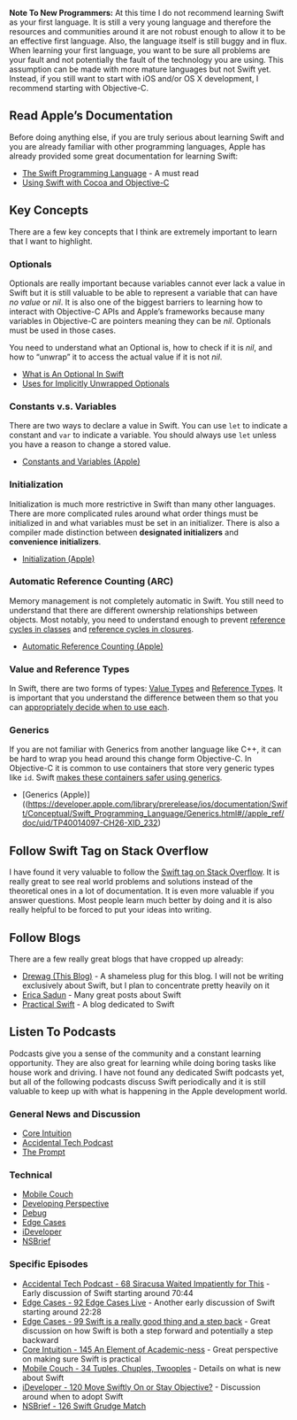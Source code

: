**Note To New Programmers:** At this time I do not recommend learning Swift as your first language. It is still a very young language and therefore the resources and communities around it are not robust enough to allow it to be an effective first language. Also, the language itself is still buggy and in flux. When learning your first language, you want to be sure all problems are your fault and not potentially the fault of the technology you are using. This assumption can be made with more mature languages but not Swift yet. Instead, if you still want to start with iOS and/or OS X development, I recommend starting with Objective-C.

Read Apple’s Documentation
-------------

Before doing anything else, if you are truly serious about learning Swift and you are already familiar with other programming languages, Apple has already provided some great documentation for learning Swift:

- [The Swift Programming Language](https://itunes.apple.com/us/book/swift-programming-language/id881256329?mt=11) - A must read
- [Using Swift with Cocoa and Objective-C](https://itunes.apple.com/us/book/using-swift-cocoa-objective/id888894773?mt=11)

Key Concepts
-------------

There are a few key concepts that I think are extremely important to learn that I want to highlight.

### Optionals

Optionals are really important because variables cannot ever lack a value in Swift but it is still valuable to be able to represent a variable that can have *no value* or *nil*. It is also one of the biggest barriers to learning how to interact with Objective-C APIs and Apple’s frameworks because many variables in Objective-C are pointers meaning they can be *nil*. Optionals must be used in those cases.

You need to understand what an Optional is, how to check if it is *nil*, and how to “unwrap” it to access the actual value if it is not *nil*.

- [What is An Optional In Swift](/posts/what-is-an-optional-in-swift)
- [Uses for Implicitly Unwrapped Optionals](http://www.drewag.me/posts/uses-for-implicitly-unwrapped-optionals-in-swift)

### Constants v.s. Variables

There are two ways to declare a value in Swift. You can use `let` to indicate a constant and `var` to indicate a variable. You should always use `let` unless you have a reason to change a stored value.

- [Constants and Variables (Apple)](https://developer.apple.com/library/prerelease/ios/documentation/Swift/Conceptual/Swift_Programming_Language/TheBasics.html#//apple_ref/doc/uid/TP40014097-CH5-XID_399)

### Initialization

Initialization is much more restrictive in Swift than many other languages. There are more complicated rules around what order things must be initialized in and what variables must be set in an initializer. There is also a compiler made distinction between **designated initializers** and **convenience initializers**.

- [Initialization (Apple)](https://developer.apple.com/library/prerelease/ios/documentation/Swift/Conceptual/Swift_Programming_Language/Initialization.html#//apple_ref/doc/uid/TP40014097-CH18-XID_265)

### Automatic Reference Counting (ARC)

Memory management is not completely automatic in Swift. You still need to understand that there are different ownership relationships between objects. Most notably, you need to understand enough to prevent [reference cycles in classes](https://developer.apple.com/library/prerelease/ios/documentation/Swift/Conceptual/Swift_Programming_Language/AutomaticReferenceCounting.html#//apple_ref/doc/uid/TP40014097-CH20-XID_54) and [reference cycles in closures](https://developer.apple.com/library/prerelease/ios/documentation/Swift/Conceptual/Swift_Programming_Language/AutomaticReferenceCounting.html#//apple_ref/doc/uid/TP40014097-CH20-XID_62).

- [Automatic Reference Counting (Apple)](https://developer.apple.com/library/prerelease/ios/documentation/Swift/Conceptual/Swift_Programming_Language/AutomaticReferenceCounting.html#//apple_ref/doc/uid/TP40014097-CH20-XID_50)

### Value and Reference Types

In Swift, there are two forms of types: [Value Types](https://developer.apple.com/library/prerelease/ios/documentation/Swift/Conceptual/Swift_Programming_Language/ClassesAndStructures.html#//apple_ref/doc/uid/TP40014097-CH13-XID_105) and [Reference Types](https://developer.apple.com/library/prerelease/ios/documentation/Swift/Conceptual/Swift_Programming_Language/ClassesAndStructures.html#//apple_ref/doc/uid/TP40014097-CH13-XID_106). It is important that you understand the difference between them so that you can [appropriately decide when to use each](http://www.reddit.com/r/swift/comments/2a5mff/i_still_dont_understand_the_difference_between/cirpdxn).

### Generics

If you are not familiar with Generics from another language like C++, it can be hard to wrap you head around this change form Objective-C. In Objective-C it is common to use containers that store very generic types like `id`. Swift [makes these containers safer using generics](http://www.drewag.me/posts/7-cool-features-in-swift#keeps-your-collections-safe-and-clear).

- [Generics (Apple)]((https://developer.apple.com/library/prerelease/ios/documentation/Swift/Conceptual/Swift_Programming_Language/Generics.html#//apple_ref/doc/uid/TP40014097-CH26-XID_232)

Follow Swift Tag on Stack Overflow
-------------

I have found it very valuable to follow the [Swift tag on Stack Overflow](http://stackoverflow.com/questions/tagged/swift). It is really great to see real world problems and solutions instead of the theoretical ones in a lot of documentation. It is even more valuable if you answer questions. Most people learn much better by doing and it is also really helpful to be forced to put your ideas into writing.

Follow Blogs
-------------

There are a few really great blogs that have cropped up already:

- [Drewag (This Blog)](http://drewag.me) - A shameless plug for this blog. I will not be writing exclusively about Swift, but I plan to concentrate pretty heavily on it
- [Erica Sadun](http://ericasadun.com) - Many great posts about Swift
- [Practical Swift](http://practicalswift.com) - A blog dedicated to Swift

Listen To Podcasts
-------------

Podcasts give you a sense of the community and a constant learning opportunity. They are also great for learning while doing boring tasks like house work and driving. I have not found any dedicated Swift podcasts yet, but all of the following podcasts discuss Swift periodically and it is still valuable to keep up with what is happening in the Apple development world.

### General News and Discussion
- [Core Intuition](http://www.coreint.org)
- [Accidental Tech Podcast](http://atp.fm)
- [The Prompt](http://5by5.tv/prompt)

### Technical
- [Mobile Couch](http://jellystyle.com/podcasts/mobilecouch)
- [Developing Perspective](http://developingperspective.com)
- [Debug](http://www.imore.com/debug)
- [Edge Cases](http://edgecasesshow.com)
- [iDeveloper](http://ideveloper.tv)
- [NSBrief](http://nsbrief.com)

### Specific Episodes

- [Accidental Tech Podcast - 68 Siracusa Waited Impatiently for This](http://atp.fm/?offset=1402690818053) - Early discussion of Swift starting around 70:44
- [Edge Cases - 92 Edge Cases Live](http://edgecasesshow.com/092-edge-cases-live.html) - Another early discussion of Swift starting around 22:28
- [Edge Cases - 99 Swift is a really good thing and a step back](http://edgecasesshow.com/099-swift-is-a-really-good-thing-and-a-step-back.html) - Great discussion on how Swift is both a step forward and potentially a step backward
- [Core Intuition - 145 An Element of Academic-ness](http://www.coreint.org/2014/07/episode-145-an-element-of-academic-ness/) - Great perspective on making sure Swift is practical
- [Mobile Couch - 34 Tuples, Chuples, Twooples](http://jellystyle.com/podcasts/mobilecouch/34) - Details on what is new about Swift
- [iDeveloper - 120 Move Swiftly On or Stay Objective?](http://ideveloper.tv/2014/7/1/120) - Discussion around when to adopt Swift
- [NSBrief - 126 Swift Grudge Match](http://nsbrief.com/126-ash-furrow/)
